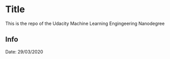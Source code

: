 # Title
This is the repo of the Udacity Machine Learning Engingeering Nanodegree

## Info
Date: 29/03/2020
